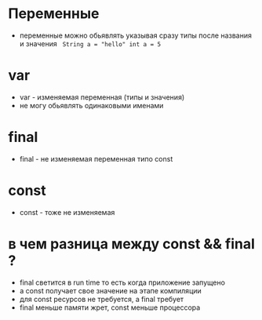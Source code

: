 # Переменные

- переменные можно обьявлять указывая сразу типы после названия и значения
  <code>
  String a = "hello"
  int a = 5
  </code>

# var

- var - изменяемая переменная (типы и значения)
- не могу обьявлять одинаковыми именами

# final

- final - не изменяемая переменная типо const

# const

- const - тоже не изменяемая

# в чем разница между const && final ?

- final светится в run time то есть когда приложение запущено
- а const получает свое значение на этапе компиляции
- для const ресурсов не требуется, а final требует
- final меньше памяти жрет, const меньше процессора 